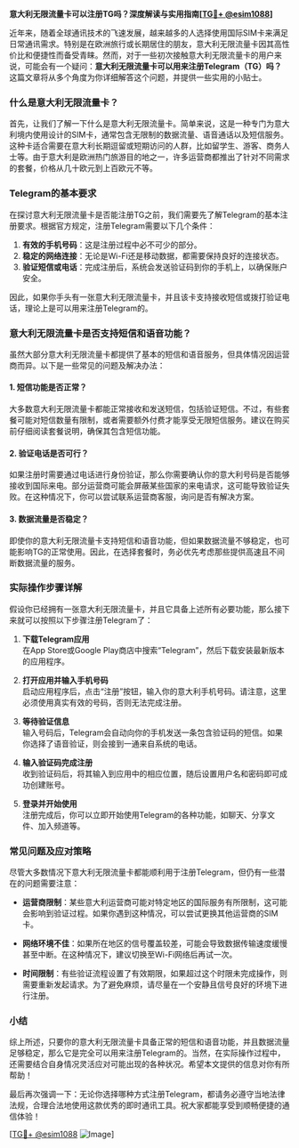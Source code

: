 **意大利无限流量卡可以注册TG吗？深度解读与实用指南[[TG💪+ @esim1088](https://t.me/s/esim1088)]**

近年来，随着全球通讯技术的飞速发展，越来越多的人选择使用国际SIM卡来满足日常通讯需求。特别是在欧洲旅行或长期居住的朋友，意大利无限流量卡因其高性价比和便捷性而备受青睐。然而，对于一些初次接触意大利无限流量卡的用户来说，可能会有一个疑问：**意大利无限流量卡可以用来注册Telegram（TG）吗？** 这篇文章将从多个角度为你详细解答这个问题，并提供一些实用的小贴士。

### 什么是意大利无限流量卡？

首先，让我们了解一下什么是意大利无限流量卡。简单来说，这是一种专门为意大利境内使用设计的SIM卡，通常包含无限制的数据流量、语音通话以及短信服务。这种卡适合需要在意大利长期逗留或短期访问的人群，比如留学生、游客、商务人士等。由于意大利是欧洲热门旅游目的地之一，许多运营商都推出了针对不同需求的套餐，价格从几十欧元到上百欧元不等。

### Telegram的基本要求

在探讨意大利无限流量卡是否能注册TG之前，我们需要先了解Telegram的基本注册要求。根据官方规定，注册Telegram需要以下几个条件：

1. **有效的手机号码**：这是注册过程中必不可少的部分。
2. **稳定的网络连接**：无论是Wi-Fi还是移动数据，都需要保持良好的连接状态。
3. **验证短信或电话**：完成注册后，系统会发送验证码到你的手机上，以确保账户安全。

因此，如果你手头有一张意大利无限流量卡，并且该卡支持接收短信或拨打验证电话，理论上是可以用来注册Telegram的。

### 意大利无限流量卡是否支持短信和语音功能？

虽然大部分意大利无限流量卡都提供了基本的短信和语音服务，但具体情况因运营商而异。以下是一些常见的问题及解决办法：

#### 1. 短信功能是否正常？
大多数意大利无限流量卡都能正常接收和发送短信，包括验证短信。不过，有些套餐可能对短信数量有限制，或者需要额外付费才能享受无限短信服务。建议在购买前仔细阅读套餐说明，确保其包含短信功能。

#### 2. 验证电话是否可行？
如果注册时需要通过电话进行身份验证，那么你需要确认你的意大利号码是否能够接收到国际来电。部分运营商可能会屏蔽某些国家的来电请求，这可能导致验证失败。在这种情况下，你可以尝试联系运营商客服，询问是否有解决方案。

#### 3. 数据流量是否稳定？
即使你的意大利无限流量卡支持短信和语音功能，但如果数据流量不够稳定，也可能影响TG的正常使用。因此，在选择套餐时，务必优先考虑那些提供高速且不间断数据流量的服务。

### 实际操作步骤详解

假设你已经拥有一张意大利无限流量卡，并且它具备上述所有必要功能，那么接下来就可以按照以下步骤注册Telegram了：

1. **下载Telegram应用**  
   在App Store或Google Play商店中搜索“Telegram”，然后下载安装最新版本的应用程序。

2. **打开应用并输入手机号码**  
   启动应用程序后，点击“注册”按钮，输入你的意大利手机号码。请注意，这里必须使用真实有效的号码，否则无法完成注册。

3. **等待验证信息**  
   输入号码后，Telegram会自动向你的手机发送一条包含验证码的短信。如果你选择了语音验证，则会接到一通来自系统的电话。

4. **输入验证码完成注册**  
   收到验证码后，将其输入到应用中的相应位置，随后设置用户名和密码即可成功创建账号。

5. **登录并开始使用**  
   注册完成后，你可以立即开始使用Telegram的各种功能，如聊天、分享文件、加入频道等。

### 常见问题及应对策略

尽管大多数情况下意大利无限流量卡都能顺利用于注册Telegram，但仍有一些潜在的问题需要注意：

- **运营商限制**：某些意大利运营商可能对特定地区的国际服务有所限制，这可能会影响到验证过程。如果你遇到这种情况，可以尝试更换其他运营商的SIM卡。

- **网络环境不佳**：如果所在地区的信号覆盖较差，可能会导致数据传输速度缓慢甚至中断。在这种情况下，建议切换至Wi-Fi网络后再试一次。

- **时间限制**：有些验证流程设置了有效期限，如果超过这个时限未完成操作，则需要重新发起请求。为了避免麻烦，请尽量在一个安静且信号良好的环境下进行注册。

### 小结

综上所述，只要你的意大利无限流量卡具备正常的短信和语音功能，并且数据流量足够稳定，那么它是完全可以用来注册Telegram的。当然，在实际操作过程中，还需要结合自身情况灵活应对可能出现的各种状况。希望本文提供的信息对你有所帮助！

最后再次强调一下：无论你选择哪种方式注册Telegram，都请务必遵守当地法律法规，合理合法地使用这款优秀的即时通讯工具。祝大家都能享受到顺畅便捷的通信体验！

[[TG💪+ @esim1088](https://t.me/s/esim1088) ![Image](https://i.postimg.cc/4NQfJmqS/Snipaste-2025-05-13-00-14-12.png)]